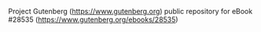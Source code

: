 Project Gutenberg (https://www.gutenberg.org) public repository for eBook #28535 (https://www.gutenberg.org/ebooks/28535)
